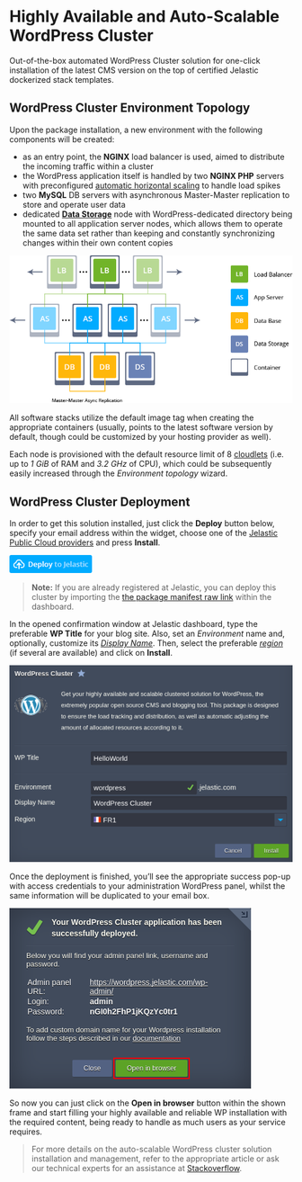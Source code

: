 # Highly Available and Auto-Scalable WordPress Cluster

Out-of-the-box automated WordPress Cluster solution for one-click installation of the latest CMS version on the top of certified Jelastic dockerized stack templates.

## WordPress Cluster Environment Topology

Upon the package installation, a new environment with the following components will be created: 
* as an entry point, the **NGINX** load balancer is used, aimed  to distribute the incoming traffic within a cluster
* the WordPress application itself is handled by two **NGINX PHP** servers with preconfigured [automatic horizontal scaling](https://docs.jelastic.com/automatic-horizontal-scaling) to handle load spikes
* two **MySQL** DB servers with asynchronous Master-Master replication to store and operate user data
* dedicated **[Data Storage](https://docs.jelastic.com/data-storage-container)** node with WordPress-dedicated directory being mounted to all application server nodes, which allows them to operate the same data set rather than keeping and constantly synchronizing changes within their own content copies

![WP Cluster Topology](images/wp-cluster-topology.png)

All software stacks utilize the default image tag when creating the appropriate containers (usually, points to the latest software version by default, though could be customized by your hosting provider as well).

Each node is provisioned with the default  resource limit of 8 [cloudlets](https://docs.jelastic.com/cloudlet) (i.e. up to _1 GiB_ of RAM and _3.2 GHz_ of CPU), which could be subsequently easily increased through the _Environment topology_ wizard.

## WordPress Cluster Deployment

In order to get this solution installed, just click the **Deploy** button below, specify your email address within the widget, choose one of the [Jelastic Public Cloud providers](https://jelastic.com/install-application/?manifest=https://raw.githubusercontent.com/jelastic-jps/wordpress-cluster/master/manifest.jps&keys=app.jelastic.eapps.com;app.cloud.hostnet.nl;app.jelastichosting.nl;app.appengine.flow.ch;app.jelasticlw.com.br;app.mircloud.host;app.jcs.opusinteractive.io;app.paas.quarinet.eu) and press **Install**.

[![Deploy to Jelastic](images/deploy-to-jelastic.png)](https://jelastic.com/install-application/?manifest=https://raw.githubusercontent.com/jelastic-jps/wordpress-cluster/master/manifest.jps&keys=app.jelastic.eapps.com;app.cloud.hostnet.nl;app.jelastichosting.nl;app.appengine.flow.ch;app.jelasticlw.com.br;app.mircloud.host;app.jcs.opusinteractive.io;app.paas.quarinet.eu)

> **Note:** If you are already registered at Jelastic, you can deploy this cluster by importing the  [the package manifest raw link](https://raw.githubusercontent.com/jelastic-jps/wordpress-cluster/master/manifest.jps) within the dashboard.

In the opened confirmation window at Jelastic dashboard, type the preferable **WP Title** for your blog site. Also, set an _Environment_ name and, optionally, customize its _[Display Name](https://docs.jelastic.com/environment-aliases)_. Then, select the preferable _[region](https://docs.jelastic.com/environment-regions)_ (if several are available) and click on **Install**.

![WP Cluster Installation](images/wp-cluster-installation.png)

Once the deployment is finished, you’ll see the appropriate success pop-up with access credentials to your administration WordPress panel, whilst the same information will be duplicated to your email box.

![WP Cluster Installed](images/wp-cluster-installed.png)

So now you can just click on the **Open in browser** button within the shown frame and start filling your highly available and reliable WP installation with the required content, being ready to handle as much users as your service requires.

> For more details on the auto-scalable WordPress cluster solution installation and management, refer to the appropriate article or ask our technical experts for an assistance at [Stackoverflow](http://stackoverflow.com/questions/tagged/jelastic).
